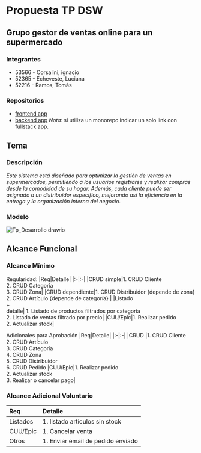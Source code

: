 # Propuesta TP DSW

## Grupo gestor de ventas online para un supermercado
### Integrantes
* 53566 - Corsalini, ignacio
* 52365 - Echeveste, Luciana
* 52216 - Ramos, Tomás 
### Repositorios
* [frontend app](http://hyperlinkToGihubOrGitlab)
* [backend app](http://hyperlinkToGihubOrGitlab)
*Nota*: si utiliza un monorepo indicar un solo link con fullstack app.

## Tema
### Descripción
*Este sistema está diseñado para optimizar la gestión de ventas en supermercados, permitiendo a los usuarios registrarse y realizar compras desde la comodidad de su hogar. Además, cada cliente puede ser asignado a un distribuidor específico, mejorando así la eficiencia en la entrega y la organización interna del negocio.*

### Modelo
![Tp_Desarrollo drawio](https://github.com/user-attachments/assets/1373ba47-a48d-4a46-a160-c81ebc6b0a3a)

## Alcance Funcional 

### Alcance Mínimo


Regularidad:
|Req|Detalle|
|:-|:-|
|CRUD simple|1. CRUD Cliente<br>2. CRUD Categoría<br>3. CRUD Zona|
|CRUD dependiente|1. CRUD Distribuidor  {depende de zona} <br>2. CRUD Artículo {depende de categoría} |
|Listado<br>+<br>detalle| 1. Listado de productos filtrados por categoría <br> 2. Listado de ventas filtrado por precio|
|CUU/Epic|1. Realizar pedido<br>2. Actualizar stock|


Adicionales para Aprobación
|Req|Detalle|
|:-|:-|
|CRUD |1. CRUD Cliente<br>2. CRUD Artículo<br>3. CRUD Categoría<br>4. CRUD Zona<br>5. CRUD Distribuidor<br>6. CRUD Pedido
|CUU/Epic|1. Realizar pedido<br>2. Actualizar stock<br>3. Realizar o cancelar pago|


### Alcance Adicional Voluntario

|Req|Detalle|
|:-|:-|
|Listados |1. listado articulos sin stock|
|CUU/Epic|1. Cancelar venta|
|Otros|1. Enviar email de pedido enviado|

